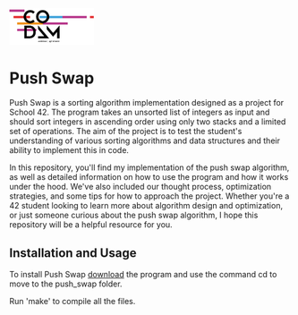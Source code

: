 <img src="https://github.com/arommers/push_swap/blob/master/Codam%20Logo.png?raw=true" alt="CODAM" style="max-width: 30%;">


# Push Swap

Push Swap is a sorting algorithm implementation designed as a project for School 42. The program takes an unsorted list of integers as input and should sort integers in ascending order using only two stacks and a limited set of operations. The aim of the project is to test the student's understanding of various sorting algorithms and data structures and their ability to implement this in code.

In this repository, you'll find my implementation of the push swap algorithm, as well as detailed information on how to use the program and how it works under the hood. We've also included our thought process, optimization strategies, and some tips for how to approach the project. Whether you're a 42 student looking to learn more about algorithm design and optimization, or just someone curious about the push swap algorithm, I hope this repository will be a helpful resource for you.

## Installation and Usage

To install Push Swap [download](https://github.com/arommers/push_swap/archive/refs/heads/main.zip) the program and use the command cd to move to the push_swap folder.

Run 'make' to compile all the files.
